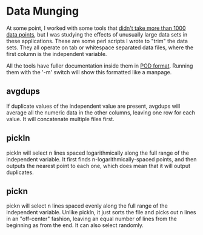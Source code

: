 Data Munging
===
At some point, I worked with some tools that [didn't take more than 1000 data points](http://www.catb.org/jargon/html/C/C-Programmers-Disease.html), but I was studying the effects of unusually large data sets in these applications. These are some perl scripts I wrote to "trim" the data sets. They all operate on tab or whitespace separated data files, where the first column is the independent variable.

All the tools have fuller documentation inside them in [POD format](http://perldoc.perl.org/perlpod.html). Running them with the '-m' switch will show this formatted like a manpage.

avgdups
---
If duplicate values of the independent value are present, avgdups will average all the numeric data in the other columns, leaving one row for each value. It will concatenate multiple files first.

pickln
---
pickln will select n lines spaced logarithmically along the full range of the independent variable. It first finds n-logarithmically-spaced points, and then outputs the nearest point to each one, which does mean that it will output duplicates.

pickn
---
pickn will select n lines spaced evenly along the full range of the independent variable. Unlike pickln, it just sorts the file and picks out n lines in an "off-center" fashion, leaving an equal number of lines from the beginning as from the end. It can also select randomly.
